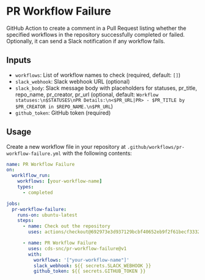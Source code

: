 # PR Workflow Failure

GitHub Action to create a comment in a Pull Request listing whether the specified workflows in the repository successfully completed or failed. Optionally, it can send a Slack notification if any workflow fails.

## Inputs

- `workflows`: List of workflow names to check (required, default: `[]`)
- `slack_webhook`: Slack webhook URL (optional)
- `slack_body`: Slack message body with placeholders for statuses, pr_title, repo_name, pr_creator, pr_url (optional, default: `Workflow statuses:\n$STATUSES\nPR Details:\n<$PR_URL|PR> - $PR_TITLE by $PR_CREATOR in $REPO_NAME.\n$PR_URL`)
- `github_token`: GitHub token (required)

## Usage

Create a new workflow file in your repository at `.github/workflows/pr-workflow-failure.yml` with the following contents:

```yaml
name: PR Workflow Failure
on:
  worklflow_run:
    workflows: [your-workflow-name]
    types:
      - completed

jobs:
  pr-workflow-failure:
    runs-on: ubuntu-latest
    steps:
      - name: Check out the repository
        uses: actions/checkout@692973e3d937129bcbf40652eb9f2f61becf3332 # v4.1.7

      - name: PR Workflow Failure
        uses: cds-snc/pr-workflow-failure@v1
        with:
          workflows: '["your-workflow-name"]'
          slack_webhook: ${{ secrets.SLACK_WEBHOOK }}
          github_token: ${{ secrets.GITHUB_TOKEN }}
```